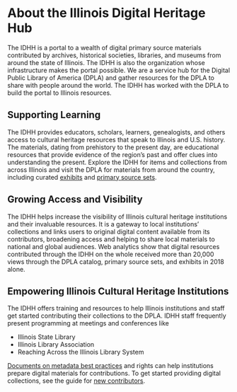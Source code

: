 # About the Illinois Digital Heritage Hub

The IDHH is a portal to a wealth of digital primary source materials contributed by archives, historical societies, libraries, and museums from around the state of Illinois. The IDHH is also the organization whose infrastructure makes the portal possible. We are a service hub for the Digital Public Library of America (DPLA) and gather resources for the DPLA to share with people around the world. The IDHH has worked with the DPLA to build the portal to Illinois resources.

## Supporting Learning

The IDHH provides educators, scholars, learners, genealogists, and others access to cultural heritage resources that speak to Illinois and U.S. history. The materials, dating from prehistory to the present day, are educational resources that provide evidence of the region’s past and offer clues into understanding the present. Explore the IDHH for items and collections from across Illinois and visit the DPLA for materials from around the country, including curated [exhibits](https://dp.la/exhibitions) and [primary source sets](https://dp.la/primary-source-sets).

## Growing Access and Visibility

The IDHH helps increase the visibility of Illinois cultural heritage institutions and their invaluable resources. It is a gateway to local institutions’ collections and links users to original digital content available from its contributors, broadening access and helping to share local materials to national and global audiences. Web analytics show that digital resources contributed through the IDHH on the whole received more than 20,000 views through the DPLA catalog, primary source sets, and exhibits in 2018 alone.

## Empowering Illinois Cultural Heritage Institutions

The IDHH offers training and resources to help Illinois institutions and staff get started contributing their collections to the DPLA. IDHH staff frequently present programming at meetings and conferences like
- Illinois State Library
- Illinois Library Association
- Reaching Across the Illinois Library System

[Documents on metadata best practices](/for-contributors/metadata) and rights can help institutions prepare digital materials for contributions. To get started providing digital collections, see the guide for [new contributors](/for-contributors).
